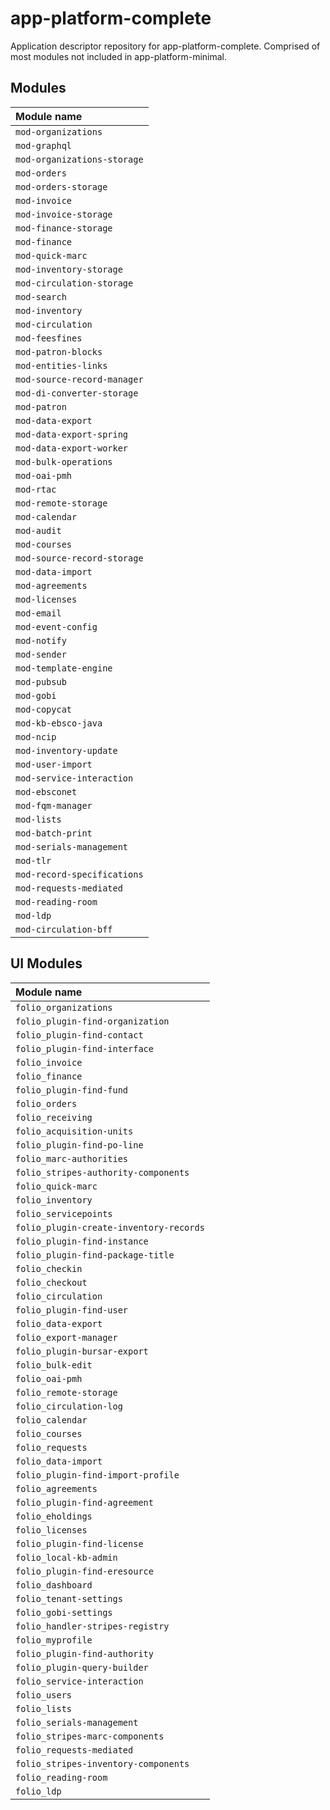 # app-platform-complete

Application descriptor repository for app-platform-complete. Comprised of most modules not included in
app-platform-minimal.

## Modules

| Module name                 |
|:----------------------------|
| `mod-organizations`         |
| `mod-graphql`               |
| `mod-organizations-storage` |
| `mod-orders`                |
| `mod-orders-storage`        |
| `mod-invoice`               |
| `mod-invoice-storage`       |
| `mod-finance-storage`       |
| `mod-finance`               |
| `mod-quick-marc`            |
| `mod-inventory-storage`     |
| `mod-circulation-storage`   |
| `mod-search`                |
| `mod-inventory`             |
| `mod-circulation`           |
| `mod-feesfines`             |
| `mod-patron-blocks`         |
| `mod-entities-links`        |
| `mod-source-record-manager` |
| `mod-di-converter-storage`  |
| `mod-patron`                |
| `mod-data-export`           |
| `mod-data-export-spring`    |
| `mod-data-export-worker`    |
| `mod-bulk-operations`       |
| `mod-oai-pmh`               |
| `mod-rtac`                  |
| `mod-remote-storage`        |
| `mod-calendar`              |
| `mod-audit`                 |
| `mod-courses`               |
| `mod-source-record-storage` |
| `mod-data-import`           |
| `mod-agreements`            |
| `mod-licenses`              |
| `mod-email`                 |
| `mod-event-config`          |
| `mod-notify`                |
| `mod-sender`                |
| `mod-template-engine`       |
| `mod-pubsub`                |
| `mod-gobi`                  |
| `mod-copycat`               |
| `mod-kb-ebsco-java`         |
| `mod-ncip`                  |
| `mod-inventory-update`      |
| `mod-user-import`           |
| `mod-service-interaction`   |
| `mod-ebsconet`              |
| `mod-fqm-manager`           |
| `mod-lists`                 |
| `mod-batch-print`           |
| `mod-serials-management`    |
| `mod-tlr`                   |
| `mod-record-specifications` |
| `mod-requests-mediated`     |
| `mod-reading-room`          |
| `mod-ldp`                   |
| `mod-circulation-bff`       |

## UI Modules

| Module name                             |
|:----------------------------------------|
| `folio_organizations`                   |
| `folio_plugin-find-organization`        |
| `folio_plugin-find-contact`             |
| `folio_plugin-find-interface`           |
| `folio_invoice`                         |
| `folio_finance`                         |
| `folio_plugin-find-fund`                |
| `folio_orders`                          |
| `folio_receiving`                       |
| `folio_acquisition-units`               |
| `folio_plugin-find-po-line`             |
| `folio_marc-authorities`                |
| `folio_stripes-authority-components`    |
| `folio_quick-marc`                      |
| `folio_inventory`                       |
| `folio_servicepoints`                   |
| `folio_plugin-create-inventory-records` |
| `folio_plugin-find-instance`            |
| `folio_plugin-find-package-title`       |
| `folio_checkin`                         |
| `folio_checkout`                        |
| `folio_circulation`                     |
| `folio_plugin-find-user`                |
| `folio_data-export`                     |
| `folio_export-manager`                  |
| `folio_plugin-bursar-export`            |
| `folio_bulk-edit`                       |
| `folio_oai-pmh`                         |
| `folio_remote-storage`                  |
| `folio_circulation-log`                 |
| `folio_calendar`                        |
| `folio_courses`                         |
| `folio_requests`                        |
| `folio_data-import`                     |
| `folio_plugin-find-import-profile`      |
| `folio_agreements`                      |
| `folio_plugin-find-agreement`           |
| `folio_eholdings`                       |
| `folio_licenses`                        |
| `folio_plugin-find-license`             |
| `folio_local-kb-admin`                  |
| `folio_plugin-find-eresource`           |
| `folio_dashboard`                       |
| `folio_tenant-settings`                 |
| `folio_gobi-settings`                   |
| `folio_handler-stripes-registry`        |
| `folio_myprofile`                       |
| `folio_plugin-find-authority`           |
| `folio_plugin-query-builder`            |
| `folio_service-interaction`             |
| `folio_users`                           |
| `folio_lists`                           |
| `folio_serials-management`              |
| `folio_stripes-marc-components`         |
| `folio_requests-mediated`               |
| `folio_stripes-inventory-components`    |
| `folio_reading-room`                    |
| `folio_ldp`                             |

